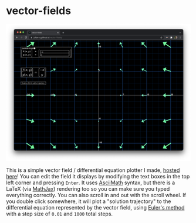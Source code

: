 # vector-fields

![](img/cover-image.png)

This is a simple vector field / differential equation plotter I made, [hosted here](https://www.jujujulian.xyz/vector-fields/)! You can edit the field it displays by modifying the text boxes in the top left corner and pressing `Enter`. It uses [AsciiMath](http://asciimath.org/) syntax, but there is a LaTeX (via [MathJax](https://www.mathjax.org/)) rendering too so you can make sure you typed everything correctly. You can also scroll in and out with the scroll wheel. If you double click somewhere, it will plot a "solution trajectory" to the differential equation represented by the vector field, using [Euler's method](https://en.wikipedia.org/wiki/Euler_method) with a step size of `0.01` and `1000` total steps.
